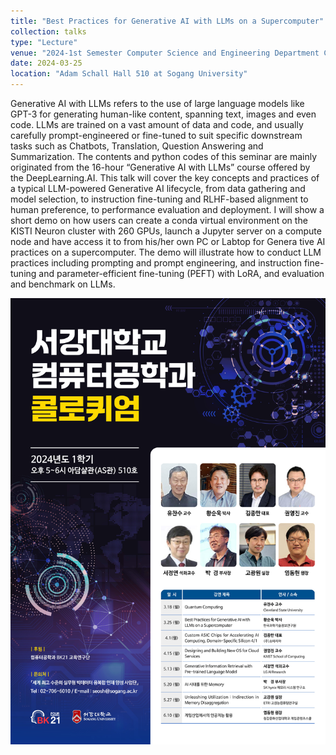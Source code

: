 ```yaml
---
title: "Best Practices for Generative AI with LLMs on a Supercomputer"
collection: talks
type: "Lecture"
venue: "2024-1st Semester Computer Science and Engineering Department Colloquium"
date: 2024-03-25
location: "Adam Schall Hall 510 at Sogang University"
---
```


Generative AI with LLMs refers to the use of large language models like GPT-3 for generating human-like content, spanning text, images and even code. LLMs are trained on a vast amount of data and code, and usually carefully prompt-engineered or fine-tuned to suit specific downstream tasks such as Chatbots, Translation, Question Answering and Summarization. The contents and python codes of this seminar are mainly originated from the 16-hour “Generative AI with LLMs” course offered by the DeepLearning.AI. This talk will cover the key concepts and practices of a typical LLM-powered Generative AI lifecycle, from data gathering and model selection, to instruction fine-tuning and RLHF-based alignment to human preference, to performance evaluation and deployment. I will show a short demo on how users can create a conda virtual environment on the KISTI Neuron cluster with 260 GPUs, launch a Jupyter server on a compute node and have access it to from his/her own PC or Labtop for Genera tive AI practices on a supercomputer. The demo will illustrate how to conduct LLM practices including prompting and prompt engineering, and instruction fine-tuning and parameter-efficient fine-tuning (PEFT) with LoRA, and evaluation and benchmark on LLMs.


<img src='/images/sogang-colloquium.jpg'>
